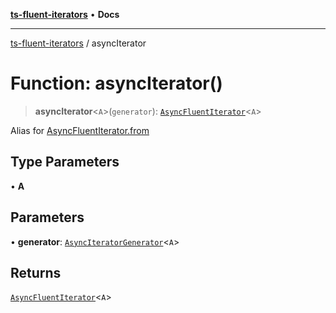 [**ts-fluent-iterators**](../README.md) • **Docs**

---

[ts-fluent-iterators](../README.md) / asyncIterator

# Function: asyncIterator()

> **asyncIterator**\<`A`\>(`generator`): [`AsyncFluentIterator`](../classes/AsyncFluentIterator.md)\<`A`\>

Alias for [AsyncFluentIterator.from](../classes/AsyncFluentIterator.md#from)

## Type Parameters

• **A**

## Parameters

• **generator**: [`AsyncIteratorGenerator`](../type-aliases/AsyncIteratorGenerator.md)\<`A`\>

## Returns

[`AsyncFluentIterator`](../classes/AsyncFluentIterator.md)\<`A`\>
